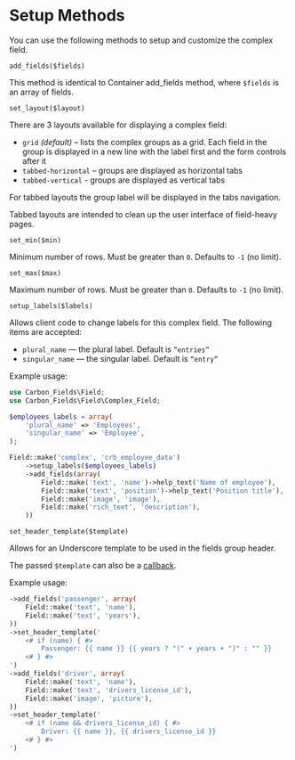 # Setup Methods

You can use the following methods to setup and customize the complex field.

`add_fields($fields)`

This method is identical to Container add_fields method, where `$fields` is an array of fields.

`set_layout($layout)`

There are 3 layouts available for displaying a complex field:

* `grid` *(default)* – lists the complex groups as a grid. Each field in the group is displayed in a new line with the label first and the form controls after it
* `tabbed-horizontal` – groups are displayed as horizontal tabs
* `tabbed-vertical` - groups are displayed as vertical tabs

For tabbed layouts the group label will be displayed in the tabs navigation.

Tabbed layouts are intended to clean up the user interface of field-heavy pages.

`set_min($min)`

Minimum number of rows. Must be greater than `0`. Defaults to `-1` (no limit).

`set_max($max)`

Maximum number of rows. Must be greater than `0`. Defaults to `-1` (no limit).

`setup_labels($labels)`

Allows client code to change labels for this complex field. The following items are accepted:

* `plural_name` — the plural label. Default is `“entries”`
* `singular_name` — the singular label. Default is `“entry”`

Example usage:

```php
use Carbon_Fields\Field;
use Carbon_Fields\Field\Complex_Field;

$employees_labels = array(
	'plural_name' => 'Employees',
	'singular_name' => 'Employee',
);

Field::make('complex', 'crb_employee_data')
	->setup_labels($employees_labels)
	->add_fields(array(
		Field::make('text', 'name')->help_text('Name of employee'),
		Field::make('text', 'position')->help_text('Position title'),
		Field::make('image', 'image'),
		Field::make('rich_text', 'description'),
	))
```

`set_header_template($template)`

Allows for an Underscore template to be used in the fields group header.

The passed `$template` can also be a [callback](http://php.net/manual/en/language.types.callable.php).

Example usage:

```php
->add_fields('passenger', array(
    Field::make('text', 'name'),
    Field::make('text', 'years'),
))
->set_header_template('
    <# if (name) { #>
        Passenger: {{ name }} {{ years ? "(" + years + ")" : "" }}
    <# } #>
')
->add_fields('driver', array(
    Field::make('text', 'name'),
    Field::make('text', 'drivers_license_id'),
    Field::make('image', 'picture'),
))
->set_header_template('
    <# if (name && drivers_license_id) { #>
        Driver: {{ name }}, {{ drivers_license_id }}
    <# } #>
')
```

